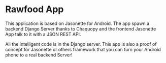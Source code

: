# Rawfood App

This application is based on Jasonette for Android.
The app spawn a backend Django Server thanks to Chaquopy and the frontend Jasonette App talk to it with a JSON REST API.

All the intelligent code is in the Django server.
This app is also a proof of concept for Jasonette or others framework that you can turn your Android phone to a real backend Server!
